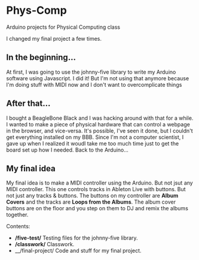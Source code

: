 Phys-Comp
=========

Arduino projects for Physical Computing class

I changed my final project a few times.

## In the beginning...

At first, I was going to use the johnny-five library to write my Arduino software using Javascript. I did it! But I'm not using that anymore because I'm doing stuff with MIDI now and I don't want to overcomplicate things

## After that...

I bought a BeagleBone Black and I was hacking around with that for a while. I wanted to make a piece of physical hardware that can control a webpage in the browser, and vice-versa. It's possible, I've seen it done, but I couldn't get everything installed on my BBB. Since I'm not a computer scientist, I gave up when I realized it woudl take me too much time just to get the board set up how I needed. Back to the Arduino...

## My final idea

My final idea is to make a MIDI controller using the Arduino. But not jsut any MIDI controller. This one controls tracks in Ableton Live with buttons. But not just any tracks & buttons. The buttons on my controller are **Album Covers** and the tracks are **Loops from the Albums**. The album cover buttons are on the floor and you step on them to DJ and remix the albums together.

Contents:
* __/five-test/__ Testing files for the johnny-five library.
* __/classwork/__ Classwork.
* __/final-project/ Code and stuff for my final project.